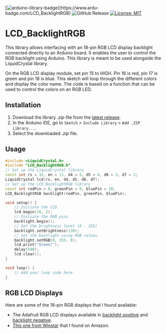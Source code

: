 [![arduino-library-badge](https://www.ardu-badge.com/badge/LCD_BacklightRGB.svg?)](https://www.ardu-badge.com/LCD_BacklightRGB)
![GitHub Release](https://img.shields.io/github/v/release/felixthecat8a/LCD_BacklightRGB)
[![License: MIT](https://img.shields.io/github/license/felixthecat8a/LCD_BacklightRGB)](https://opensource.org/licenses/MIT)

# LCD_BacklightRGB

This library allows interfacing with an 18-pin RGB LCD display backlight connected directly to an Arduino board. It enables the user to control the RGB backlight using Arduino. This library is meant to be used alongside the LiquidCrystal library.

On the RGB LCD display module, set pin 15 to HIGH. Pin 16 is red, pin 17 is green and pin 18 is blue. This sketch will loop through the different colors and display the color name. The code is based on a function that can be used to control the colors on an RGB LED.

## Installation

1. Download the library *.zip* file from the [latest release](https://github.com/felixthecat8a/LCD_BacklightRGB/releases/latest/).
2. In the Arduino IDE, go to `Sketch` > `Include Library` > `Add .ZIP Library...`.
3. Select the downloaded *.zip* file.

## Usage

```cpp
#include <LiquidCrystal.h>
#include "LCD_BacklightRGB.h"
// Set up the LiquidCrystal library
const int rs = 12, en = 11, d4 = 5, d5 = 4, d6 = 3, d7 = 2;
LiquidCrystal lcd(rs, en, d4, d5, d6, d7);
// Set up the LCD_BacklightRGB library
const int redPin = 6, greenPin = 9, bluePin = 10;
LCD_BacklightRGB backlight(redPin, greenPin, bluePin);

void setup() {
    // Initiate the LCD.
    lcd.begin(16, 2);
    // Initiate the RGB pins.
    backlight.begin();
    // Set the brightness level (0 - 255)
    backlight.setBrightness(130);
    // Set the backlight using RGB values.
    backlight.setRGB(0, 255, 0);
    lcd.print("Green!");
    delay(500);
    lcd.clear();
}

void loop() {
    // Add your loop code here.
}
```
## RGB LCD Displays

Here are some of the 18-pin RGB displays that I found available:
* The Adafruit RGB LCD displays available in  [backlight positive](https://www.adafruit.com/product/398) and [backlight negative](https://www.adafruit.com/product/399).
* [This one from Winstar](https://www.amazon.com/Character-Negative-Backlight-Arduino-projects/dp/B00CRSF37I) that I found on Amazon.